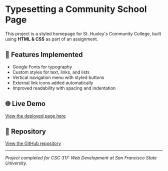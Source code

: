 # Typesetting a Community School Page

This project is a styled homepage for St. Huxley's Community College, built using **HTML & CSS** as part of an assignment.

## 📌 Features Implemented
- Google Fonts for typography
- Custom styles for text, links, and lists
- Vertical navigation menu with styled buttons
- External link icons added automatically
- Improved readability with spacing and indentation

## 🌐 Live Demo
[View the deployed page here](https://zoebowe.github.io/typesetting/)

## 📂 Repository
[View the GitHub repository](https://github.com/zoebowe/typesetting)

---
*Project completed for CSC 317: Web Development at San Francisco State University.*
